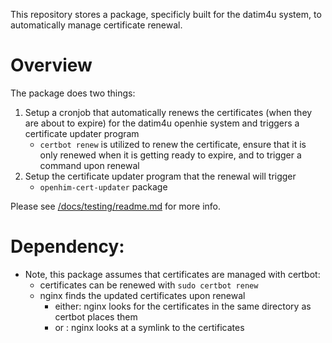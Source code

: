 This repository stores a package, specificly built for the datim4u system, to automatically manage certificate renewal.

# Overview
The package does two things:
1. Setup a cronjob that automatically renews the certificates (when they are about to expire) for the datim4u openhie system and triggers a certificate updater program
    - `certbot renew` is utilized to renew the certificate, ensure that it is only renewed when it is getting ready to expire, and to trigger a command upon renewal
2. Setup the certificate updater program that the renewal will trigger
    - `openhim-cert-updater` package

Please see [/docs/testing/readme.md](https://github.com/OHIEDATIM/datim4u-auto-cert-updater/blob/master/docs/testing/readme.md) for more info.

# Dependency:
 - Note, this package assumes that certificates are managed with certbot:
    - certificates can be renewed with `sudo certbot renew`
    - nginx finds the updated certificates upon renewal
        - either: nginx looks for the certificates in the same directory as certbot places them
        - or    : nginx looks at a symlink to the certificates
